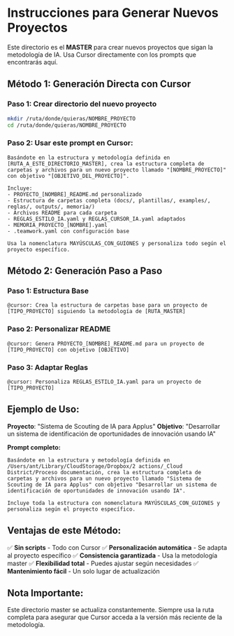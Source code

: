 # Instrucciones para Generar Nuevos Proyectos

Este directorio es el **MASTER** para crear nuevos proyectos que sigan la metodología de IA. Usa Cursor directamente con los prompts que encontrarás aquí.

## **Método 1: Generación Directa con Cursor**

### **Paso 1: Crear directorio del nuevo proyecto**
```bash
mkdir /ruta/donde/quieras/NOMBRE_PROYECTO
cd /ruta/donde/quieras/NOMBRE_PROYECTO
```

### **Paso 2: Usar este prompt en Cursor:**
```
Basándote en la estructura y metodología definida en [RUTA_A_ESTE_DIRECTORIO_MASTER], crea la estructura completa de carpetas y archivos para un nuevo proyecto llamado "[NOMBRE_PROYECTO]" con objetivo "[OBJETIVO_DEL_PROYECTO]".

Incluye:
- PROYECTO_[NOMBRE]_README.md personalizado
- Estructura de carpetas completa (docs/, plantillas/, examples/, reglas/, outputs/, memoria/)
- Archivos README para cada carpeta
- REGLAS_ESTILO_IA.yaml y REGLAS_CURSOR_IA.yaml adaptados
- MEMORIA_PROYECTO_[NOMBRE].yaml
- .teamwork.yaml con configuración base

Usa la nomenclatura MAYÚSCULAS_CON_GUIONES y personaliza todo según el proyecto específico.
```

## **Método 2: Generación Paso a Paso**

### **Paso 1: Estructura Base**
```
@cursor: Crea la estructura de carpetas base para un proyecto de [TIPO_PROYECTO] siguiendo la metodología de [RUTA_MASTER]
```

### **Paso 2: Personalizar README**
```
@cursor: Genera PROYECTO_[NOMBRE]_README.md para un proyecto de [TIPO_PROYECTO] con objetivo [OBJETIVO]
```

### **Paso 3: Adaptar Reglas**
```
@cursor: Personaliza REGLAS_ESTILO_IA.yaml para un proyecto de [TIPO_PROYECTO]
```

## **Ejemplo de Uso:**

**Proyecto**: "Sistema de Scouting de IA para Applus"
**Objetivo**: "Desarrollar un sistema de identificación de oportunidades de innovación usando IA"

**Prompt completo:**
```
Basándote en la estructura y metodología definida en /Users/ant/Library/CloudStorage/Dropbox/2 actions/_Cloud District/Proceso documentación, crea la estructura completa de carpetas y archivos para un nuevo proyecto llamado "Sistema de Scouting de IA para Applus" con objetivo "Desarrollar un sistema de identificación de oportunidades de innovación usando IA".

Incluye toda la estructura con nomenclatura MAYÚSCULAS_CON_GUIONES y personaliza según el proyecto específico.
```

## **Ventajas de este Método:**

✅ **Sin scripts** - Todo con Cursor
✅ **Personalización automática** - Se adapta al proyecto específico
✅ **Consistencia garantizada** - Usa la metodología master
✅ **Flexibilidad total** - Puedes ajustar según necesidades
✅ **Mantenimiento fácil** - Un solo lugar de actualización

## **Nota Importante:**
Este directorio master se actualiza constantemente. Siempre usa la ruta completa para asegurar que Cursor acceda a la versión más reciente de la metodología.
